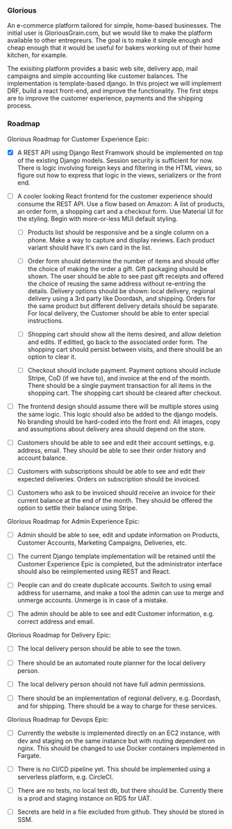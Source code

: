### Glorious ###

An e-commerce platform tailored for simple, home-based businesses. The initial user is GloriousGrain.com, but we would like 
to make the platform available to other entrepreurs. The goal is to make it simple enough and cheap enough that it would be
useful for bakers working out of their home kitchen, for example.

The exisiting platform provides a basic web site, delivery app, mail campaigns and simple accounting like customer balances.
The implementation is template-based django. In this project we will implement DRF, build a react front-end, and improve the
functionality. The first steps are to improve the customer experience, payments and the shipping process.

### Roadmap ###

Glorious Roadmap for Customer Experience Epic:

- [x] A REST API using Django Rest Framwork should be implemented on top of the existing Django models. Session security is sufficient for now. There is logic involving foreign keys and filtering in the HTML views, so figure out how to express that logic in the views, serializers or the front end.

- [ ] A cooler looking React frontend for the customer experience should consume the REST API. Use a flow based on Amazon: A list of products, an order form, a shopping cart and a checkout form. Use Material UI for the styling. Begin with more-or-less MUI default styling.

  - [ ] Products list should be responsive and be a single column on a phone. Make a way to capture and display reviews. Each product variant should have it's own card in the list.

  - [ ] Order form should determine the number of items and should offer the choice of making the order a gift. Gift packaging should be shown. The user should be able to see past gift receipts and offered the choice of reusing the same address without re-entring the details. Delivery options should be shown: local delivery, regional delivery using a 3rd party like Doordash, and shipping. Orders for the same product but different delivery details should be separate. For local delivery, the Customer should be able to enter special instructions.

  - [ ] Shopping cart should show all the items desired, and allow deletion and edits. If editted, go back to the associated order form. The shopping cart should persist between visits, and there should be an option to clear it.

  - [ ] Checkout should include payment. Payment options should include Stripe, CoD (if we have to), and invoice at the end of the month. There should be a single payment transaction for all items in the shopping cart. The shopping cart should be cleared after checkout.

- [ ] The frontend design should assume there will be multiple stores using the same logic. This logic should also be added to the django models. No branding should be hard-coded into the front end: All images, copy and assumptions about delivery area should depend on the store.

- [ ] Customers should be able to see and edit their account settings, e.g. address, email. They should be able to see their order history and account balance.

- [ ] Customers with subscriptions should be able to see and edit their expected deliveries. Orders on subscription should be invoiced.

- [ ] Customers who ask to be invoiced should receive an invoice for their current balance at the end of the month. They should be offered the option to settle their balance using Stripe.

Glorious Roadmap for Admin Experience Epic:

- [ ] Admin should be able to see, edit and update information on Products, Customer Accounts, Marketing Campaigns, Deliveries, etc.

- [ ] The current Django template implementation will be retained until the Customer Experience Epic is completed, but the administrator interface should also be reimplemented using REST and React.

- [ ] People can and do create duplicate accounts. Switch to using email address for username, and make a tool the admin can use to merge and unmerge accounts. Unmerge is in case of a mistake.

- [ ] The admin should be able to see and edit Customer information, e.g. correct address and email.

Glorious Roadmap for Delivery Epic:

- [ ] The local delivery person should be able to see the town.

- [ ] There should be an automated route planner for the local delivery person.

- [ ] The local delivery person should not have full admin permissions.

- [ ] There should be an implementation of regional delivery, e.g. Doordash, and for shipping. There should be a way to charge for these services.

Glorious Roadmap for Devops Epic:

- [ ] Currently the website is implemented directly on an EC2 instance, with dev and staging on the same instance but with routing dependent on nginx. This should be changed to use Docker containers implemented in Fargate.

- [ ] There is no CI/CD pipeline yet. This should be implemented using a serverless platform, e.g. CircleCI.

- [ ] There are no tests, no local test db, but there should be. Currently there is a prod and staging instance on RDS for UAT.

- [ ] Secrets are held in a file excluded from github. They should be stored in SSM.
